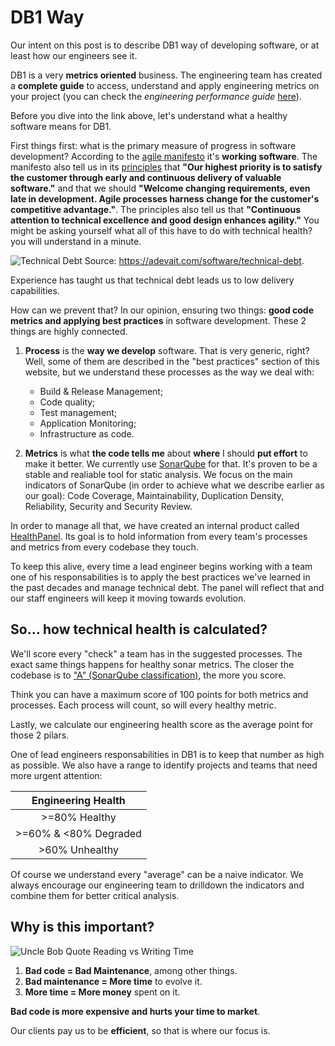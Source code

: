 # DB1 Way
Our intent on this post is to describe DB1 way of developing software, or at least how our engineers see it.

DB1 is a very **metrics oriented** business. The engineering team has created a **complete guide** to access, understand and apply engineering metrics on your project (you can check the _engineering performance guide_ [here](https://github.com/db1group/engineering-performance-guide)).

Before you dive into the link above, let's understand what a healthy software means for DB1.

First things first: what is the primary measure of progress in software development? According to the [agile manifesto](https://agilemanifesto.org) it's **working software**. The manifesto also tell us in its [principles](https://agilemanifesto.org/principles.html) that **"Our highest priority is to satisfy the customer through early and continuous delivery of valuable software."** and that we should **"Welcome changing requirements, even late in development. Agile processes harness change for the customer's competitive advantage."**. The principles also tell us that **"Continuous attention to technical excellence and good design enhances agility."** You might be asking yourself what all of this have to do with technical health? you will understand in a minute.

![Technical Debt](/img/docs/Technical-Debt-1024x535.png)
Source: https://adevait.com/software/technical-debt.

Experience has taught us that technical debt leads us to low delivery capabilities.

How can we prevent that? In our opinion, ensuring two things: **good code metrics and applying best practices** in software development. These 2 things are highly connected.

1. **Process** is the **way we develop** software. That is very generic, right? Well, some of them are described in the "best practices" section of this website, but we understand these processes as the way we deal with:

   - Build & Release Management;
   - Code quality;
   - Test management;
   - Application Monitoring;
   - Infrastructure as code.

2. **Metrics** is what **the code tells me** about **where** I should **put effort** to make it better. We currently use [SonarQube](https://www.sonarsource.com/products/sonarqube) for that. It's proven to be a stable and realiable tool for static analysis. We focus on the main indicators of SonarQube (in order to achieve what we describe earlier as our goal): Code Coverage, Maintainability, Duplication Density, Reliability, Security and Security Review.

In order to manage all that, we have created an internal product called [HealthPanel](http://healthpanel.db1.com.br). Its goal is to hold information from every team's processes and metrics from every codebase they touch.

To keep this alive, every time a lead engineer begins working with a team one of his responsabilities is to apply the best practices we've learned in the past decades and manage technical debt. The panel will reflect that and our staff engineers will keep it moving towards evolution.

## So... how technical health is calculated?

We'll score every "check" a team has in the suggested processes. The exact same things happens for healthy sonar metrics. The closer the codebase is to ["A" (SonarQube classification)](https://docs.sonarqube.org/latest/user-guide/metric-definitions/), the more you score.

Think you can have a maximum score of 100 points for both metrics and processes. Each process will count, so will every healthy metric.

Lastly, we calculate our engineering health score as the average point for those 2 pilars.

One of lead engineers responsabilities in DB1 is to keep that number as high as possible. We also have a range to identify projects and teams that need more urgent attention:

|  Engineering Health   |
| :-------------------: |
|     >=80% Healthy     |
| >=60% & <80% Degraded |
|    >60% Unhealthy     |

Of course we understand every "average" can be a naive indicator. We always encourage our engineering team to drilldown the indicators and combine them for better critical analysis.

## Why is this important?

![Uncle Bob Quote Reading vs Writing Time](/img/docs/Uncle-Bob-Quote-Reading-v-Writing-Time.png)

1. **Bad code = Bad Maintenance**, among other things.
2. **Bad maintenance = More time** to evolve it.
3. **More time = More money** spent on it.

**Bad code is more expensive and hurts your time to market**.

Our clients pay us to be **efficient**, so that is where our focus is.
